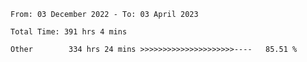 <!--START_SECTION:waka-->

```text
From: 03 December 2022 - To: 03 April 2023

Total Time: 391 hrs 4 mins

Other        334 hrs 24 mins >>>>>>>>>>>>>>>>>>>>>----   85.51 %
```

<!--END_SECTION:waka-->